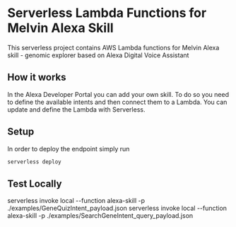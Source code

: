 # Serverless Lambda Functions for Melvin Alexa Skill

This serverless project contains AWS Lambda functions for Melvin Alexa skill - genomic explorer based on Alexa Digital Voice Assistant


## How it works

In the Alexa Developer Portal you can add your own skill. To do so you need to define the available intents and then connect them to a Lambda. You can update and define the Lambda with Serverless.

## Setup

In order to deploy the endpoint simply run

```bash
serverless deploy
```

## Test Locally

serverless invoke local --function alexa-skill -p ./examples/GeneQuizIntent_payload.json
serverless invoke local --function alexa-skill -p ./examples/SearchGeneIntent_query_payload.json